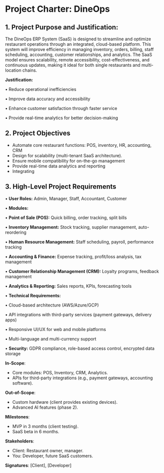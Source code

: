 # Project Charter: DineOps  

## 1. Project Purpose and Justification:
The DineOps ERP System (SaaS) is designed to streamline and optimize restaurant operations through an integrated, cloud-based platform. This system will improve efficiency in managing inventory, orders, billing, staff scheduling, accounting, customer relationships, and analytics. The SaaS model ensures scalability, remote accessibility, cost-effectiveness, and continuous updates, making it ideal for both single restaurants and multi-location chains.

**Justification:**

•  Reduce operational inefficiencies

•  Improve data accuracy and accessibility

•  Enhance customer satisfaction through faster service

•  Provide real-time analytics for better decision-making

## 2. Project Objectives
- Automate core restaurant functions: POS, inventory, HR, accounting, CRM  
- Design for scalability (multi-tenant SaaS architecture).  
- Ensure mobile compatibility for on-the-go management
- Provide real-time data analytics and reporting
- Integrating 

## 3. High-Level Project Requirements

•  **User Roles:** Admin, Manager, Staff, Accountant, Customer

• **Modules:**

•  **Point of Sale (POS):** Quick billing, order tracking, split bills

•  **Inventory Management:** Stock tracking, supplier management, auto-reordering

•  **Human Resource Management:** Staff scheduling, payroll, performance tracking

•  **Accounting & Finance:** Expense tracking, profit/loss analysis, tax management

•  **Customer Relationship Management (CRM):** Loyalty programs, feedback management

•  **Analytics & Reporting:** Sales reports, KPIs, forecasting tools

• **Technical Requirements:**

•  Cloud-based architecture (AWS/Azure/GCP)

•  API integrations with third-party services (payment gateways, delivery apps)

•  Responsive UI/UX for web and mobile platforms

•  Multi-language and multi-currency support

•  **Security:** GDPR compliance, role-based access control, encrypted data storage


**In-Scope**:  
- Core modules: POS, Inventory, CRM, Analytics.  
- APIs for third-party integrations (e.g., payment gateways, accounting software).  

**Out-of-Scope**:  
- Custom hardware (client provides existing devices).  
- Advanced AI features (phase 2).  

**Milestones**:  
- MVP in 3 months (client testing).  
- SaaS beta in 6 months.  

**Stakeholders**:  
- Client: Restaurant owner, manager.  
- You: Developer, future SaaS customers.  

**Signatures**: [Client], [Developer]  
<!--stackedit_data:
eyJoaXN0b3J5IjpbMjg3NDY2MTc2LDEyMTc3OTk4NjksMTk5NT
Q3NDgzMywyMjMwMTE4MjEsLTgxODEyMjkwMywtMTA1NjIyMjI2
MSwtOTUzMDczNTk0LC0xOTU4NTY2MzM1XX0=
-->
